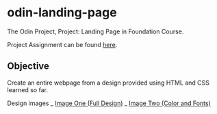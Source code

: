 # odin-landing-page

The Odin Project, Project: Landing Page in Foundation Course.

Project Assignment can be found [here](https://www.theodinproject.com/lessons/foundations-landing-page).

## Objective

Create an entire webpage from a design provided using HTML and CSS learned so far.

Design images
_ [Image One (Full Design)](https://cdn.statically.io/gh/TheOdinProject/curriculum/81a5d553f4073e593d23a6ab00d50eef8620796d/foundations/html_css/project/imgs/01.png)
_ [Image Two (Color and Fonts)](https://cdn.statically.io/gh/TheOdinProject/curriculum/81a5d553f4073e593d23a6ab00d50eef8620796d/foundations/html_css/project/imgs/02.png)

